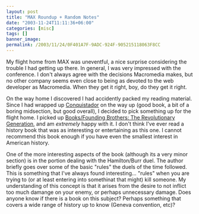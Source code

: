 ```yaml
---
layout: post
title: "MAX Roundup + Random Notes"
date: "2003-11-24T11:11:36+06:00"
categories: [misc]
tags: []
banner_image: 
permalink: /2003/11/24/0F401A7F-9ADC-924F-905215118063F8CC
---
```


My flight home from MAX was uneventful, a nice surprise considering the trouble I had getting up there. In general, I was very impressed with the conference. I don't always agree with the decisions Macromedia makes, but no other company seems even close to being as devoted to the web developer as Macromedia. When they get it right, boy, do they get it right.

On the way home I discovered I had accidently packed my reading material. Since I had wrapped up <a href="http://www.amazon.com/exec/obidos/ASIN/0451459083/qid=1066114258/sr=2-1/ref=sr_2_1/002-3361200-1675257">Conquistador</a> on the way up (good book, a bit of a boring midsection, but good overall), I decided to pick something up for the flight home. I picked up <a href="http://www.amazon.com/exec/obidos/ASIN/0375705244/qid=1069695586/sr=2-1/ref=sr_2_1/103-3254848-0227857">Books/Founding Brothers: The Revolutionary Generation</a>, and am <i>extremely</i> happy with it. I don't think I've ever read a history book that was as interesting or entertaining as this one. I cannot recommend this book enough if you have even the smallest interest in American history. 

One of the more interesting aspects of the book (although its a very minor section) is in the portion dealing with the Hamilton/Burr duel. The author briefly goes over some of the basic "rules" the duels of the time followed. This is something that I've always found interesting... "rules" when you are trying to (or at least entering into somethinat that might) kill someone. My understanding of this concept is that it arises from the desire to not inflict too much damange on your enemy, or perhaps unnecessary damage. Does anyone know if there is a book on this subject? Perhaps something that covers a wide range of history up to know (Geneva convention, etc)?